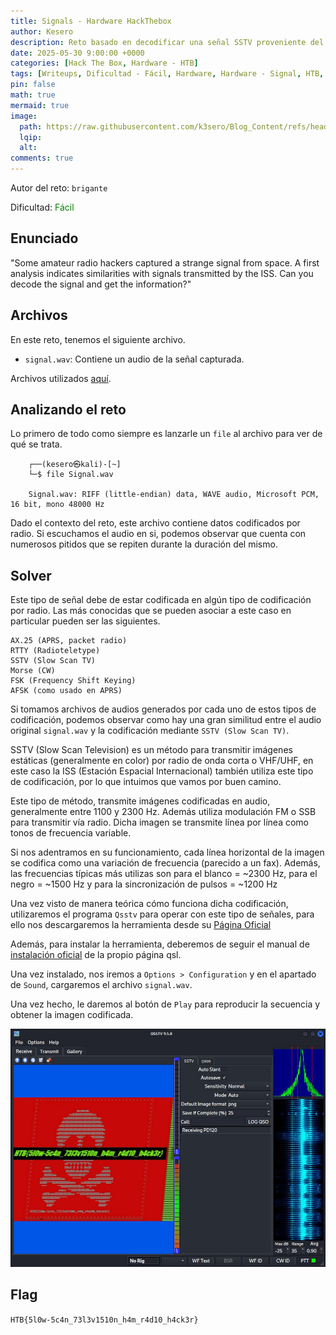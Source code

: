 ```yaml
---
title: Signals - Hardware HackThebox
author: Kesero
description: Reto basado en decodificar una señal SSTV proveniente del espacio.
date: 2025-05-30 9:00:00 +0000
categories: [Hack The Box, Hardware - HTB]
tags: [Writeups, Dificultad - Fácil, Hardware, Hardware - Signal, HTB, HTB - Hardware]
pin: false
math: true
mermaid: true
image:
  path: https://raw.githubusercontent.com/k3sero/Blog_Content/refs/heads/main/HackTheBox/assets/Hardware.png
  lqip: 
  alt: 
comments: true
---
```


Autor del reto: `brigante`

Dificultad: <font color=green>Fácil</font>

## Enunciado

"Some amateur radio hackers captured a strange signal from space. A first analysis indicates similarities with signals transmitted by the ISS. Can you decode the signal and get the information?"

## Archivos

En este reto, tenemos el siguiente archivo.

- `signal.wav`: Contiene un audio de la señal capturada.

Archivos utilizados [aquí](https://github.com/k3sero/Blog_Content/tree/main/HackTheBox/Hardware/Signals).

## Analizando el reto

Lo primero de todo como siempre es lanzarle un `file` al archivo para ver de qué se trata.

```
    ┌──(kesero㉿kali)-[~]
    └─$ file Signal.wav

    Signal.wav: RIFF (little-endian) data, WAVE audio, Microsoft PCM, 16 bit, mono 48000 Hz
```

Dado el contexto del reto, este archivo contiene datos codificados por radio. Si escuchamos el audio en si, podemos observar que cuenta con numerosos pitidos que se repiten durante la duración del mismo.

## Solver

Este tipo de señal debe de estar codificada en algún tipo de codificación por radio. Las más conocidas que se pueden asociar a este caso en particular pueden ser las siguientes.

```
AX.25 (APRS, packet radio)
RTTY (Radioteletype)
SSTV (Slow Scan TV)
Morse (CW)
FSK (Frequency Shift Keying)
AFSK (como usado en APRS)
```

Si tomamos archivos de audios generados por cada uno de estos tipos de codificación, podemos observar como hay una gran similitud entre el audio original `signal.wav` y la codificación mediante `SSTV (Slow Scan TV)`.

SSTV (Slow Scan Television) es un método para transmitir imágenes estáticas (generalmente en color) por radio de onda corta o VHF/UHF, en este caso la ISS (Estación Espacial Internacional) también utiliza este tipo de codificación, por lo que intuimos que vamos por buen camino.

Este tipo de método, transmite imágenes codificadas en audio, generalmente entre 1100 y 2300 Hz. Además utiliza modulación FM o SSB para transmitir vía radio. Dicha imagen se transmite línea por línea como tonos de frecuencia variable.

Si nos adentramos en su funcionamiento, cada línea horizontal de la imagen se codifica como una variación de frecuencia (parecido a un fax). Además, las frecuencias típicas más utilizas son para el blanco = ~2300 Hz, para el negro = ~1500 Hz y para la sincronización de pulsos = ~1200 Hz

Una vez visto de manera teórica cómo funciona dicha codificación, utilizaremos el programa `Qsstv` para operar con este tipo de señales, para ello nos descargaremos la herramienta desde su [Página Oficial](https://www.qsl.net/o/on4qz//qsstv/downloads/)

Además, para instalar la herramienta, deberemos de seguir el manual de [instalación oficial](https://www.qsl.net/on4qz/qsstv/manual/installation.html) de la propio página qsl.

Una vez instalado, nos iremos a `Options > Configuration` y en el apartado de `Sound`, cargaremos el archivo `signal.wav`.

Una vez hecho, le daremos al botón de `Play` para reproducir la secuencia y obtener la imagen codificada.

![imga](https://raw.githubusercontent.com/k3sero/Blog_Content/refs/heads/main/HackTheBox/Hardware/Signals/flag.jpg)

## Flag
`HTB{5l0w-5c4n_73l3v1510n_h4m_r4d10_h4ck3r}`
